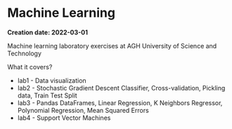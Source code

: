 # Machine Learning
**Creation date: 2022-03-01**

Machine learning laboratory exercises at AGH University of Science and Technology

What it covers?

* lab1 - Data visualization
* lab2 - Stochastic Gradient Descent Classifier, Cross-validation, Pickling data, Train Test Split
* lab3 - Pandas DataFrames, Linear Regression, K Neighbors Regressor, Polynomial Regression, Mean Squared Errors
* lab4 - Support Vector Machines
